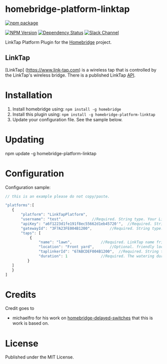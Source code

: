 # homebridge-platform-linktap 

[![npm package](https://nodei.co/npm/homebridge-platform-linktap.png?downloads=true&downloadRank=true&stars=true)](https://nodei.co/npm/homebridge-platform-linktap/)

[![NPM Version](https://img.shields.io/npm/v/homebridge-platform-linktap.svg)](https://www.npmjs.com/package/homebridge-platform-linktap)
[![Dependency Status](https://img.shields.io/versioneye/d/nodejs/homebridge-platform-linktap.svg)](https://www.versioneye.com/nodejs/homebridge-platform-linktap/)
[![Slack Channel](https://img.shields.io/badge/slack-platform--linktap-brightgreen.svg)](https://homebridgeteam.slack.com/messages/C93QDKXSP/)

LinkTap Platform Plugin for the [Homebridge](https://github.com/nfarina/homebridge) project.

## LinkTap

[LinkTap] (https://www.link-tap.com) is a wireless tap that is controlled by the LinkTap's wireless bridge.
There is a published LinkTap [API](https://www.link-tap.com/#!/api-for-developers). 

# Installation

1. Install homebridge using: `npm install -g homebridge`
2. Install this plugin using: `npm install -g homebridge-platform-linktap`
3. Update your configuration file. See the sample below.

# Updating

npm update -g homebridge-platform-linktap

# Configuration

Configuration sample:

 ```javascript
// this is an example please do not copy/paste.

"platforms":[
    {
        "platform": "LinkTapPlatform",
        "username": "test",				//Required. String type. Your LinkTap account's username
        "apiKey": "a6f1223d1fe191f8ec55662d1eb45720'",	//Required. String type. Your API key
        "gatewayId": "3F7A23FE004B1200",		//Required. String type. Your LinkTap Gateway's first 16-digits/letters ID, case insensitive, no dash symbol
        "taps": [
            {
                "name": "lawn",				//Required. LinkTap name friendly name.
                "location": "Front yard",		//Optional. friendly location name.
                "taplinkerId": "67ABCDEF004B1200",	//Required. String type. Your LinkTap Taplinker's first 16-digits/letters ID, case insensitive, no dash symbol
                "duration": 1				//Required. The watering duration (unit is minutes) 1..1439 minutes. Default 1 minute.
           }
	]
    }
]
```


# Credits

Credit goes to
- michaelfro for his work on [homebridge-delayed-switches](https://github.com/grover/homebridge-delayed-switches) that this is work is based on.

# License

Published under the MIT License.
